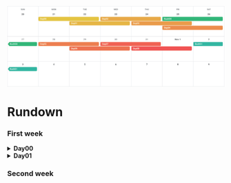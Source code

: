 
![calendar](./Calendar.png)

# Rundown
### First week
<details><summary><b>Day00</b></summary>

| exercise | concept |
| -------: | :------ |
| ex00 | write a super-simple program in C++
| ex01 |
| ex02 |
</details>
<details><summary><b>Day01</b></summary>

| exercise | concept |
| -------: | :------ |
| ex00 | heap and stack
| ex01 | heap and stack
| ex02 |
| ex03 |
| ex04 |
| ex05 |
| ex06 |
| ex07 |
| ex08 |
| ex09 |
| ex10 |
</details>

### Second week
